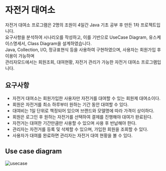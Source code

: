 # 자전거 대여소
자전거 대여소 프로그램은 2명의 조원이 4일간 Java 기초 공부 후 만든 1차 프로젝트입니다.<br>
요구사항을 분석하여 시나리오를 작성하고, 이를 기반으로 UseCase Diagram, 유스케이스명세서, Class Diagram을 설계하였습니다.<br>
Java, Collection, I/O, 정규표현식 등을 사용하여 구현하였으며, 사용자는 회원가입 후 이용이 가능하며<br>
관리자모드에서는 회원조회, 대여현황, 자전거 관리가 가능한 자전거 대여소 프로그램입니다.

## 요구사항
* 자전거 대여소는 회원가입한 사용자만 자전거를 대여할 수 있는 회원제 대여소이다.<br>
* 회원은 자전거를 최소 하루부터 원하는 기간 동안 대여할 수 있다.<br>
* 대여비는 1일 단위로 책정되어 있으며 브랜드와 모델명에 따라 가격이 상이하다.<br>
* 회원은 로그인 후 원하는 자전거를 선택하여 결제를 진행해야 대여가 완료된다.<br>
* 자전거는 대여한 기간만큼만 사용할 수 있으며 사용 후 반납해야 한다.<br>
* 관리자는 자전거를 등록 및 삭제할 수 있으며, 가입한 회원을 조회할 수 있다.<br>
* 사용자가 대여를 완료하면 관리자는 자전거 대여 현황을 볼 수 있다.<br>

## Use case diagram 
![usecase](https://user-images.githubusercontent.com/78418562/125219958-d2bc6800-e300-11eb-945b-794555106793.jpg)

##
